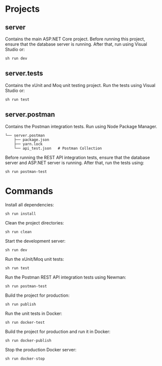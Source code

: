 # Projects

## server

Contains the main ASP.NET Core project. Before running this project, ensure that the database server is running. After that, run using Visual Studio or:

```
sh run dev
```

## server.tests

Contains the xUnit and Moq unit testing project. Run the tests using Visual Studio or:

```
sh run test
```

## server.postman

Contains the Postman integration tests. Run using Node Package Manager.

```
└── server.postman
    ├── package.json
    ├── yarn.lock
    └── api_test.json   # Postman Collection
```

Before running the REST API integration tests, ensure that the database server and ASP.NET server is running. After that, run the tests using:

```
sh run postman-test
```

# Commands

Install all dependencies:
```
sh run install
```

Clean the project directories:
```
sh run clean
```

Start the development server:
```
sh run dev
```

Run the xUnit/Moq unit tests:
```
sh run test
```

Run the Postman REST API integration tests using Newman:
```
sh run postman-test
```

Build the project for production:
```
sh run publish
```

Run the unit tests in Docker:
```
sh run docker-test
```

Build the project for production and run it in Docker:
```
sh run docker-publish
```

Stop the production Docker server:
```
sh run docker-stop
```